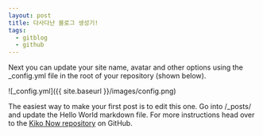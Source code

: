```yaml
---
layout: post
title: 다사다난 블로그 생성기!
tags:
  - gitblog
  - github
---
```


Next you can update your site name, avatar and other options using the \_config.yml file in the root of your repository (shown below).

![_config.yml]({{ site.baseurl }}/images/config.png)

The easiest way to make your first post is to edit this one. Go into /\_posts/ and update the Hello World markdown file. For more instructions head over to the [Kiko Now repository](https://github.com/aweekj/kiko-now) on GitHub.
